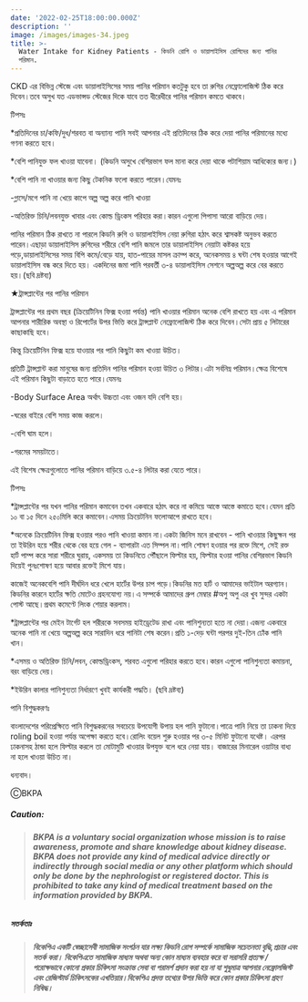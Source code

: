 ```yaml
---
date: '2022-02-25T18:00:00.000Z'
description: ''
image: /images/images-34.jpeg
title: >-
  Water Intake for Kidney Patients - কিডনি রোগি ও ডায়ালাইসিস রোগিদের জন্য পানির
  পরিমান.
---
```



CKD এর বিভিন্ন স্টেজে এবং ডায়ালাইসিসের সময় পানির পরিমান কতটুকু হবে তা রুগির নেফ্রোলোজিস্ট ঠিক করে দিবেন।তবে অসুখ যত এডভান্সড স্টেজের দিকে যাবে তত ধীরেধীরে পানির পরিমান কমতে থাকবে।

টিপসঃ

\*প্রতিদিনের চা/কফি/দুধ/শরবত বা অন্যান্য পানি সবই আপনার এই প্রতিদিনের ঠিক করে দেয়া পানির পরিমানের মধ্যে গণনা করতে হবে।

\*বেশি পানিযুক্ত ফল খাওয়া যাবেনা। (কিডনি অসুখে বেশিরভাগ ফল মানা করে দেয়া থাকে পটাশিয়াম আধিক্যের জন্য।)

\*বেশি পানি না খাওয়ার জন্য কিছু টেকনিক ফলো করতে পারেন।যেমনঃ

\-গ্লাসে/মগে পানি না খেয়ে কাপে অল্প অল্প করে পানি খাওয়া

\-অতিরিক্ত চিনি/লবনযুক্ত খাবার এবং কোল্ড ড্রিংকস পরিহার করা।কারন এগুলো পিপাসা আরো বাড়িয়ে দেয়।

পানির পরিমান ঠিক রাখতে না পারলে কিডনি রুগি ও ডায়ালাইসিস নেয়া রুগিরা হঠাৎ করে শ্বাসকষ্ট অনুভব করতে পারেন।এছাড়া ডায়ালাইসিস রুগিদের শরীরে বেশি পানি জমলে তার ডায়ালাইসিস নেয়াটা কষ্টকর হয়ে পড়ে,ডায়ালাইসিসের সময় বিপি কমে/বেড়ে যায়, হাত-পায়ের মাসল ক্রাম্প করে, অনেকসময় ৪ ঘন্টা শেষ হওয়ার আগেই ডায়ালাইসিস বন্ধ করে দিতে হয়। একদিনের জমা পানি পরবর্তী ৩-৪ ডায়ালাইসিস সেশনে অল্পঅল্প করে বের করতে হয়।(ছবি দ্রষ্টব্য)

★ট্রান্সপ্লান্টের পর পানির পরিমান

ট্রান্সপ্লান্টের পর প্রথম বছর (ক্রিয়েটিনিন ফিক্স হওয়া পর্যন্ত) পানি খাওয়ার পরিমান অনেক বেশি রাখতে হয় এবং এ পরিমান আপনার শারীরিক অবস্থা ও রিপোর্টের উপর ভিত্তি করে ট্রান্সপ্লান্ট নেফ্রোলোজিস্ট ঠিক করে দিবেন।সেটা প্রায় ৫ লিটারের কাছাকাছি হবে।

কিন্তু ক্রিয়েটিনিন ফিক্স হয়ে যাওয়ার পর পানি কিছুটা কম খাওয়া উচিত।

প্রতিটি ট্রান্সপ্লান্ট করা মানুষের জন্য প্রতিদিন পানির পরিমান হওয়া উচিত ৩ লিটার।এটা সর্বনিম্ন পরিমান।ক্ষেত্র বিশেষে এই পরিমান কিছুটা বাড়াতে হতে পারে।যেমনঃ

\-Body Surface Area অর্থাৎ উচ্চতা এবং ওজন যদি বেশি হয়।

\-ঘরের বাইরে বেশি সময় কাজ করলে।

\-বেশি ঘাম হলে।

\-গরমের সময়টাতে।

এই বিশেষ ক্ষেত্রগুলোতে পানির পরিমান বাড়িয়ে ৩.৫-৪ লিটার করা যেতে পারে।

টিপসঃ

\*ট্রান্সপ্লান্টের পর যখন পানির পরিমান কমাবেন তখন একবারে হঠাৎ করে না কমিয়ে আস্তে আস্তে কমাতে হবে।যেমন প্রতি ১০ বা ১৫ দিনে ২৫০মিলি করে কমাবেন।এসময় ক্রিয়েটনিন ফলোআপে রাখতে হবে।

\*অনেকে ক্রিয়েটিনিন ফিক্স হওয়ার পরও পানি খাওয়া কমান না।একটা জিনিস মনে রাখবেন - পানি খাওয়ার কিছুক্ষন পর তা ইউরিন হয়ে শরীর থেকে বের হয়ে গেল - ব্যাপারটা এত সিম্পল না।পানি শোষণ হওয়ার পর রক্তে মিশে, সেই রক্ত হার্ট পাম্প করে সারা শরীরে ঘুরায়, একসময় তা কিডনিতে পৌঁছালে ফিল্টার হয়, ফিল্টার হওয়া পানির বেশিরভাগ কিডনি দিয়েই পুনঃশোষণ হয়ে আবার রক্তেই মিশে যায়।

কাজেই অনেকবেশি পানি দীর্ঘদিন ধরে খেলে হার্টের উপর চাপ পড়ে।কিডনির মত হার্ট ও আমাদের ভাইটাল অরগ্যান। কিডনির কারনে হার্টের ক্ষতি মোটেও গ্রহনযোগ্য নয়।এ সম্পর্কে আমাদের গ্রুপ মেম্বার #অপু অপু এর খুব সুন্দর একটা পোস্ট আছে।প্রথম কমেণ্টে লিংক শেয়ার করলাম।

\*ট্রান্সপ্লান্টের পর মেইন টার্গেট হল শরীরকে সবসময় হাইড্রেটেড রাখা এবং পানিশুন্যতা হতে না দেয়া।এজন্য একবারে অনেক পানি না খেয়ে অল্পঅল্প করে সারাদিন ধরে পানিটা শেষ করেন।প্রতি ১-দেড় ঘন্টা পরপর দুই-তিন ঢোঁক পানি খান।

\*এসময় ও অতিরিক্ত চিনি/লবন, কোল্ডড্রিংকস, শরবত এগুলো পরিহার করতে হবে।কারন এগুলো পানিশুন্যতা কমায়না, বরং বাড়িয়ে দেয়।

\*ইউরিন কালার পানিশুন্যতা নির্ধারণে খুবই কার্যকরী পদ্ধতি। (ছবি দ্রষ্টব্য)

পানি বিশুদ্ধকরণঃ

বাংলাদেশের পরিপ্রেক্ষিতে পানি বিশুদ্ধকরনের সবচেয়ে উপযোগী উপায় হল পানি ফুটানো।পাত্রে পানি নিয়ে তা ঢাকনা দিয়ে roling boil হওয়া পর্যন্ত অপেক্ষা করতে হবে।রোলিং বয়েল শুরু হওয়ার পর ৩-৫ মিনিট ফুটানো যথেষ্ট। এরপর ঢাকনাসহ ঠান্ডা হলে ফিল্টার করলে তা মোটামুটি খাওয়ার উপযুক্ত বলে ধরে নেয়া যায়। বাজারের মিনারেল ওয়াটার বাধ্য না হলে খাওয়া উচিত না।

ধন্যবাদ।

ⒸBKPA

##### **Caution:**

> ###### **BKPA is a voluntary social organization whose mission is to raise awareness, promote and share knowledge about kidney disease. BKPA does not provide any kind of medical advice directly or indirectly through social media or any other platform which should only be done by the nephrologist or registered doctor. This is prohibited to take any kind of medical treatment based on the information provided by BKPA.**

##### **সতর্কতাঃ**

> ###### **বিকেপিএ একটি স্বেচ্ছাসেবী সামাজিক সংগঠন যার লক্ষ্য কিডনি রোগ সম্পর্কে সামাজিক সচেতনতা বৃদ্ধি,প্রচার এবং সতর্ক করা। বিকেপিএতে সামাজিক মাধ্যম অথবা অন্য কোন মাধ্যম ব্যবহার করে বা সরাসরি প্রত্যক্ষ / পরোক্ষভাবে কোনো প্রকার চিকিৎসা সংক্রান্ত সেবা বা পরামর্শ প্রদান করা হয় না যা শুধুমাত্র আপনার নেফ্রোলজিস্ট এবং রেজিস্টার্ড চিকিৎসকের এখতিয়ার।বিকেপিএ প্রদত্ত তথ্যের উপর ভিত্তি করে কোন প্রকার চিকিৎসা গ্রহণ নিষিদ্ধ।**
